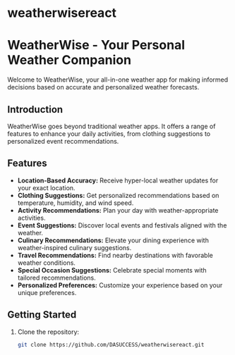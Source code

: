 # weatherwisereact
# WeatherWise - Your Personal Weather Companion

Welcome to WeatherWise, your all-in-one weather app for making informed decisions based on accurate and personalized weather forecasts.

## Introduction

WeatherWise goes beyond traditional weather apps. It offers a range of features to enhance your daily activities, from clothing suggestions to personalized event recommendations.

## Features

- **Location-Based Accuracy:** Receive hyper-local weather updates for your exact location.
- **Clothing Suggestions:** Get personalized recommendations based on temperature, humidity, and wind speed.
- **Activity Recommendations:** Plan your day with weather-appropriate activities.
- **Event Suggestions:** Discover local events and festivals aligned with the weather.
- **Culinary Recommendations:** Elevate your dining experience with weather-inspired culinary suggestions.
- **Travel Recommendations:** Find nearby destinations with favorable weather conditions.
- **Special Occasion Suggestions:** Celebrate special moments with tailored recommendations.
- **Personalized Preferences:** Customize your experience based on your unique preferences.

## Getting Started

1. Clone the repository:
   ```bash
   git clone https://github.com/DASUCCESS/weatherwisereact.git

